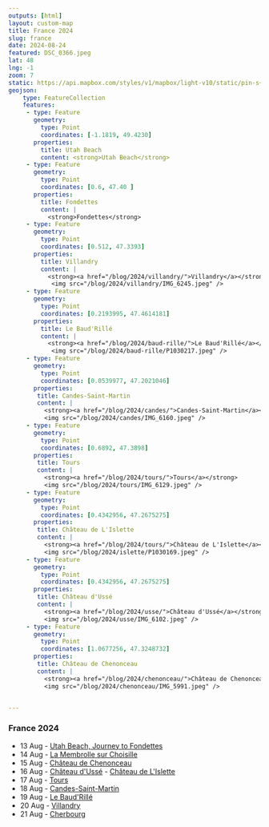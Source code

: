 ```yaml
---
outputs: [html]
layout: custom-map
title: France 2024
slug: france
date: 2024-08-24
featured: DSC_0366.jpeg
lat: 48
lng: -1
zoom: 7
static: https://api.mapbox.com/styles/v1/mapbox/light-v10/static/pin-s+555555(-84.8131851,10.312516),pin-s+555555(-84.6824846,10.5007697),pin-s+555555(-83.5132126,10.5623131),pin-s+555555(-84.120568,10.415602)/-84.4,9.8,6,13/350x250@2x
geojson: 
    type: FeatureCollection
    features:
     - type: Feature
       geometry:
         type: Point
         coordinates: [-1.1819, 49.4230]
       properties:
         title: Utah Beach
         content: <strong>Utah Beach</strong> 
     - type: Feature
       geometry:
         type: Point
         coordinates: [0.6, 47.40 ]
       properties:
         title: Fondettes
         content: |
           <strong>Fondettes</strong> 
     - type: Feature
       geometry:
         type: Point
         coordinates: [0.512, 47.3393]
       properties:
         title: Villandry
         content: |
           <strong><a href="/blog/2024/villandry/">Villandry</a></strong> 
            <img src="/blog/2024/villandry/IMG_6245.jpeg" />   
     - type: Feature
       geometry:
         type: Point
         coordinates: [0.2193995, 47.4614181]
       properties:
         title: Le Baud'Rillé
         content: |
           <strong><a href="/blog/2024/baud-rille/">Le Baud'Rillé</a></strong> 
            <img src="/blog/2024/baud-rille/P1030217.jpeg" />
     - type: Feature
       geometry:
         type: Point
         coordinates: [0.0539977, 47.2021046]
       properties:
        title: Candes-Saint-Martin
        content: |
          <strong><a href="/blog/2024/candes/">Candes-Saint-Martin</a></strong>
          <img src="/blog/2024/candes/IMG_6160.jpeg" />
     - type: Feature
       geometry:
         type: Point 
         coordinates: [0.6892, 47.3898]
       properties:
        title: Tours
        content: |
          <strong><a href="/blog/2024/tours/">Tours</a></strong>
          <img src="/blog/2024/tours/IMG_6129.jpeg" />
     - type: Feature
       geometry:
         type: Point 
         coordinates: [0.4342956, 47.2675275]
       properties:
        title: Château de L'Islette
        content: |
          <strong><a href="/blog/2024/tours/">Château de L'Islette</a></strong>
          <img src="/blog/2024/islette/P1030169.jpeg" />
     - type: Feature
       geometry:
         type: Point 
         coordinates: [0.4342956, 47.2675275]
       properties:
        title: Château d'Ussé
        content: |
          <strong><a href="/blog/2024/usse/">Château d'Ussé</a></strong>
          <img src="/blog/2024/usse/IMG_6102.jpeg" />
     - type: Feature
       geometry:
         type: Point 
         coordinates: [1.0677256, 47.3248732]
       properties:
        title: Château de Chenonceau
        content: |
          <strong><a href="/blog/2024/chenonceau/">Château de Chenonceau</a></strong>
          <img src="/blog/2024/chenonceau/IMG_5991.jpeg" />


---
```


### France 2024
- 13 Aug - [Utah Beach, Journey to Fondettes](/blog/2024/utah-beach-and-journey/)
- 14 Aug - [La Membrolle sur Choisille](/blog/2024/membrolle-sur-choisille)
- 15 Aug - [Château de Chenonceau](/blog/2024/chenonceau)
- 16 Aug - [Château d'Ussé](/blog/2024/usse)
         - [Château de L'Islette](/blog/2024/islette)
- 17 Aug - [Tours](/blog/2024/tours)
- 18 Aug - [Candes-Saint-Martin](/blog/2024/candes)
- 19 Aug - [Le Baud'Rillé](/blog/2024/baud-rille/)
- 20 Aug - [Villandry](/blog/2024/villandry)
- 21 Aug - [Cherbourg](/blog/2024/cherbourg/)

<style>
#custom .page-content {
  background: #ddd;
  padding: 0 3rem 1rem 0;
  margin: 0;
  width: 18em;
}
ul ul li {
  margin-left: -1rem;
}
</style>